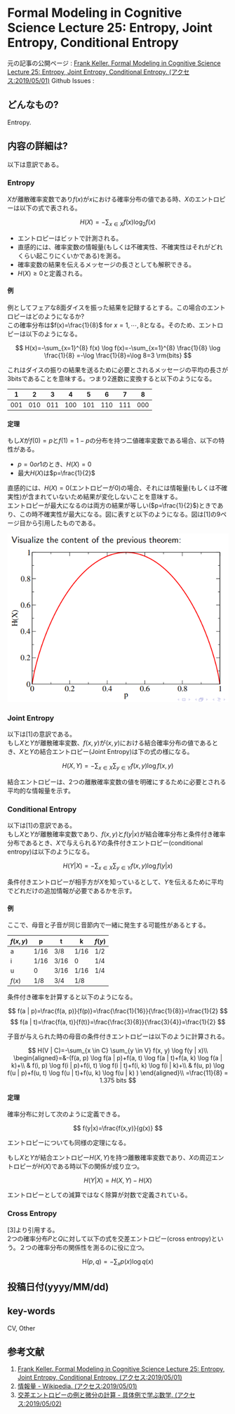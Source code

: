 # Formal Modeling in Cognitive Science Lecture 25: Entropy, Joint Entropy, Conditional Entropy

元の記事の公開ページ : [Frank Keller. Formal Modeling in Cognitive Science Lecture 25: Entropy, Joint Entropy, Conditional Entropy. (アクセス:2019/05/01)](http://www.inf.ed.ac.uk/teaching/courses/fmcs1/slides/lecture25.pdf)
Github Issues : []()  

## どんなもの?
Entropy.

## 内容の詳細は?
以下は意訳である。  
### Entropy
$X$が離散確率変数であり$f(x)$が$x$における確率分布の値である時、$X$のエントロピーは以下の式で表される。

$$
H(X)=-\sum_{x \in X} f(x) \log _{2} f(x)
$$

- エントロピーはビットで計測される。
- 直感的には、確率変数の情報量(もしくは不確実性、不確実性はそれがどれくらい起こりにくいかである)を測る。
- 確率変数の結果を伝えるメッセージの長さとしても解釈できる。
- $H(X)\geq 0$と定義される。

#### 例
例としてフェアな8面ダイスを振った結果を記録するとする。この場合のエントロピーはどのようになるか?  
この確率分布は$f(x)=\frac{1}{8}$ for ${x=1,\cdots,8}$となる。そのため、エントロピーは以下のようになる。

$$
H(x)=-\sum_{x=1}^{8} f(x) \log f(x)=-\sum_{x=1}^{8} \frac{1}{8} \log \frac{1}{8} =-\log \frac{1}{8}=\log 8=3 \rm{bits}
$$

これはダイスの振りの結果を送るために必要とされるメッセージの平均の長さが3bitsであることを意味する。つまり2進数に変換すると以下のようになる。

|1  |2  |3  |4  |5  |6  |7  |8  |
|---|---|---|---|---|---|---|---|
|001|010|011|100|101|110|111|000|

#### 定理
もし$X$が$f(0)=p$と$f(1)=1-p$の分布を持つ二値確率変数である場合、以下の特性がある。

- $p=0 or 1$のとき、$H(X)=0$
- 最大$H(X)$は$p=\frac{1}{2}$

直感的には、$H(X)=0$(エントロピーが0)の場合、それには情報量(もしくは不確実性)が含まれていないため結果が変化しないことを意味する。  
エントロピーが最大になるのは両方の結果が等しい($p=\frac{1}{2}$)ときであり、この時不確実性が最大になる。図に表すと以下のようになる。図は[1]の9ページ目から引用したものである。

![1_fig1](img/Entropy/1_fig1.png)

### Joint Entropy
以下は[1]の意訳である。  
もし$X$と$Y$が離散確率変数、$f(x,y)$が$(x,y)$における結合確率分布の値であるとき、$X$と$Y$の結合エントロピー(Joint Entropy)は下の式の様になる。

$$
H(X, Y)=-\sum_{x \in X} \sum_{y \in Y} f(x, y) \log f(x, y)
$$

結合エントロピーは、2つの離散確率変数の値を明確にするために必要とされる平均的な情報量を示す。

### Conditional Entropy
以下は[1]の意訳である。  
もし$X$と$Y$が離散確率変数であり、$f(x,y)$と$f(y|x)$が結合確率分布と条件付き確率分布であるとき、$X$で与えられる$Y$の条件付きエントロピー(conditional entropy)は以下のようになる。

$$
H(Y | X)=-\sum_{x \in X} \sum_{y \in Y} f(x, y) \log f(y | x)
$$

条件付きエントロピーが相手方が$X$を知っているとして、$Y$を伝えるために平均でどれだけの追加情報が必要であるかを示す。

#### 例
ここで、母音と子音が同じ音節内で一緒に発生する可能性があるとする。

|$f(x,y)$|p|t|k|$f(y)$|
|-|-|-|-|-|
|a|1/16|3/8|1/16|1/2|
|i|1/16|3/16|0|1/4|
|u|0|3/16|1/16|1/4|
|$f(x)$| 1/8 |3/4|1/8||

条件付き確率を計算すると以下のようになる。

$$
f(a | p)=\frac{f(a, p)}{f(p)}=\frac{\frac{1}{16}}{\frac{1}{8}}=\frac{1}{2}
$$
$$
f(a | t)=\frac{f(a, t)}{f(t)}=\frac{\frac{3}{8}}{\frac{3}{4}}=\frac{1}{2}
$$

子音が与えられた時の母音の条件付きエントロピーは以下のように計算される。

$$
H(V | C)=-\sum_{x \in C} \sum_{y \in V} f(x, y) \log f(y | x)\\
\begin{aligned}=&-(f(a, p) \log f(a | p)+f(a, t) \log f(a | t)+f(a, k) \log f(a | k)+\\ 
& f(i, p) \log f(i | p)+f(i, t) \log f(i | t)+f(i, k) \log f(i | k)+\\ 
& f(u, p) \log f(u | p)+f(u, t) \log f(u | t)+f(u, k) \log f(u | k) ) \end{aligned}\\
=\frac{11}{8} = 1.375 bits
$$

#### 定理
確率分布に対して次のように定義できる。

$$
f(y|x)=\frac{f(x,y)}{g(x)}
$$

エントロピーについても同様の定理になる。

もし$X$と$Y$が結合エントロピー$H(X,Y)$を持つ離散確率変数であり、$X$の周辺エントロピーが$H(X)$である時以下の関係が成り立つ。

$$
H(Y | X)=H(X, Y)-H(X)
$$

エントロピーとしての減算ではなく除算が対数で定義されている。

### Cross Entropy
[3]より引用する。  
2つの確率分布$P$と$Q$に対して以下の式を交差エントロピー(cross entropy)という。２つの確率分布の関係性を測るのに役に立つ。

$$
\mathrm{H}(p, q)=-\sum_{x} p(x) \log q(x)
$$

## 投稿日付(yyyy/MM/dd)

## key-words
CV, Other

## 参考文献
1. [Frank Keller. Formal Modeling in Cognitive Science Lecture 25: Entropy, Joint Entropy, Conditional Entropy. (アクセス:2019/05/01)](http://www.inf.ed.ac.uk/teaching/courses/fmcs1/slides/lecture25.pdf)
2. [情報量 - Wikipedia. (アクセス:2019/05/01)](https://ja.wikipedia.org/wiki/%E6%83%85%E5%A0%B1%E9%87%8F)
3. [交差エントロピーの例と微分の計算 - 具体例で学ぶ数学. (アクセス:2019/05/02)](https://mathwords.net/kousaentropy)